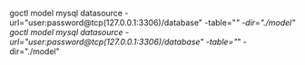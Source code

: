 goctl model mysql datasource -url="user:password@tcp(127.0.0.1:3306)/database" -table="*"  -dir="./model" goctl model mysql datasource -url="user:password@tcp(127.0.0.1:3306)/database" -table="*"  -dir="./model"